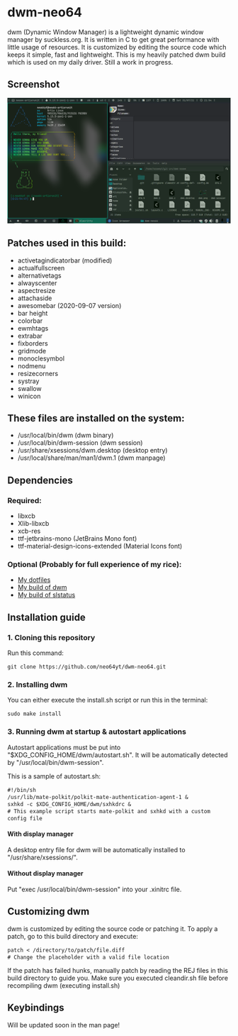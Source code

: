 # dwm-neo64
dwm (Dynamic Window Manager) is a lightweight dynamic window manager by suckless.org. It is written in C to get great performance with little usage of resources. It is customized by editing the source code which keeps it simple, fast and lightweight. This is my heavily patched dwm build which is used on my daily driver. Still a work in progress.

## Screenshot
![screenshot](dwm.png)

## Patches used in this build:
* activetagindicatorbar (modified)
* actualfullscreen
* alternativetags
* alwayscenter
* aspectresize
* attachaside
* awesomebar (2020-09-07 version)
* bar height
* colorbar
* ewmhtags
* extrabar
* fixborders
* gridmode
* monoclesymbol
* nodmenu
* resizecorners
* systray
* swallow
* winicon

## These files are installed on the system:
* /usr/local/bin/dwm (dwm binary)
* /usr/local/bin/dwm-session (dwm session)
* /usr/share/xsessions/dwm.desktop (desktop entry)
* /usr/local/share/man/man1/dwm.1 (dwm manpage)

## Dependencies
### Required:
* libxcb
* Xlib-libxcb
* xcb-res
* ttf-jetbrains-mono (JetBrains Mono font)
* ttf-material-design-icons-extended (Material Icons font)

### Optional (Probably for full experience of my rice):
* [My dotfiles](https://github.com/neo64yt/dotfiles)
* [My build of dwm](https://github.com/neo64yt/dmenu-neo64)
* [My build of slstatus](https://github.com/neo64yt/slstatus-neo64)

## Installation guide

### 1. Cloning this repository
Run this command:
```
git clone https://github.com/neo64yt/dwm-neo64.git
```

### 2. Installing dwm
You can either execute the install.sh script or run this in the terminal:
```
sudo make install 
```

### 3. Running dwm at startup & autostart applications
Autostart applications must be put into "$XDG_CONFIG_HOME/dwm/autostart.sh". It will be automatically detected by "/usr/local/bin/dwm-session".

This is a sample of autostart.sh:
```
#!/bin/sh
/usr/lib/mate-polkit/polkit-mate-authentication-agent-1 &
sxhkd -c $XDG_CONFIG_HOME/dwm/sxhkdrc &
# This example script starts mate-polkit and sxhkd with a custom config file
```

#### With display manager
A desktop entry file for dwm will be automatically installed to "/usr/share/xsessions/".

#### Without display manager
Put "exec /usr/local/bin/dwm-session" into your .xinitrc file.

## Customizing dwm
dwm is customized by editing the source code or patching it. To apply a patch, go to this build directory and execute:
```
patch < /directory/to/patch/file.diff
# Change the placeholder with a valid file location
```
If the patch has failed hunks, manually patch by reading the REJ files in this build directory to guide you.
Make sure you executed cleandir.sh file before recompiling dwm (executing install.sh)

## Keybindings
Will be updated soon in the man page!

